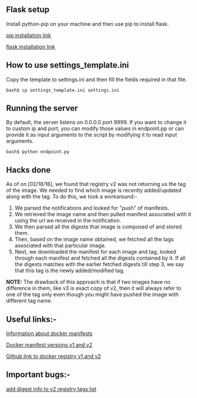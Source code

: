 ## Flask setup
Install python-pip on your machine and then use pip to install flask.

[pip installation link](https://pip.pypa.io/en/stable/installing/)

[flask installation link](http://flask.pocoo.org/docs/0.10/installation/)

## How to use settings_template.ini
Copy the template to settings.ini and then fill the fields required in that file.

`bash$ cp settings_template.ini settings.ini`

## Running the server
By default, the server listens on 0.0.0.0 port 9999. If you want to change it 
to custom ip and port, you can modify those values in endpoint.pp or can provide
it as input arguments to the script by modifying it to read input arguments.

`bash$ python endpoint.py`

## Hacks done
As of on [02/18/16], we found that registry v2 was not returning us the tag of 
the image. We needed to find which image is recently added/updated along with
the tag. To do this, we took a workaround:-

1. We parsed the notifications and looked for "push" of manifests.
2. We retrieved the image name and then pulled manifest associated with it using
the url we received in the notification.
3. We then parsed all the digests that image is composed of and stored them.
4. Then, based on the image name obtained, we fetched all the tags associated 
with that particular image. 
5. Next, we downloaded the manifest for each image and tag, looked through each
manifest and fetched all the digests contained by it. If all the digests matches
with the earlier fetched digests till step 3, we say that this tag is the newly
added/modified tag.

**NOTE:** The drawback of this approach is that if two images have no difference
in them, like v3 is exact copy of v2, then it will always refer to one of the
tag only even though you might have pushed the image with different tag name.

## Useful links:-
[Information about docker manifests](https://docs.docker.com/registry/spec/api/#manifest)

[Docker manifest versions v1 and v2](https://github.com/docker/docker/issues/8093)

[Github link to docker registry v1 and v2](https://github.com/docker/distribution/blob/master/docs/spec/api.md)

## Important bugs:-
[add digest info to v2 registry tags list](https://github.com/docker/docker/issues/14082)
